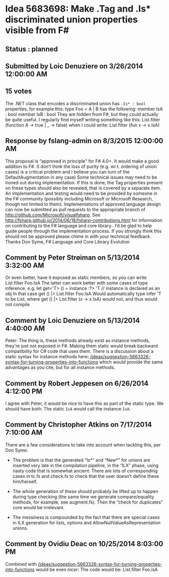 # Idea 5683698: Make .Tag and .Is* discriminated union properties visible from F# #

## Status : planned

## Submitted by Loic Denuziere on 3/26/2014 12:00:00 AM

## 15 votes

The .NET class that encodes a discriminated union has `.Is* : bool` properties, for example this:
type Foo = A | B
has the following:
member IsA : bool
member IsB : bool
They are hidden from F#, but they could actually be quite useful. I regularly find myself writing something like this:
List.filter (function A -> true | _ -> false)
when I could write:
List.filter (fun x -> x.IsA)

## Response by fslang-admin on 8/3/2015 12:00:00 AM

This proposal is “approved in principle” for F# 4.0+. It would make a good addition to F#. (I don’t think the loss of purity (e.g. wr.t. ordering of union cases) is a critical problem and I believe you can turn of the DefaultAugmentation in any case)
Some technical issues may need to be ironed out during implementation.
If this is done, the Tag properties present on these types should also be revealed, that is covered by a separate item.
An implementation and testing would need to be provided by someone in the F# community (possibly including Microsoft or Microsoft Research, though not limited to them).
Implementations of approved language design can now be submitted as pull requests to the appropriate branch of http://github.com/Microsoft/visualfsharp. See http://fsharp.github.io/2014/06/18/fsharp-contributions.html for information on contributing to the F# language and core library..
I’d be glad to help guide people through the implementation process.
If you strongly think this should not be approved please chime in with your technical feedback.
Thanks
Don Syme, F# Language and Core Library Evolution


## Comment by Peter Strøiman on 5/13/2014 3:32:00 AM

Or even better, have it exposed as static members, so you can write
List.filter Foo.IsA
The latter can work better with some cases of type inference, e.g.
let get<'T> () = instance :?> 'T // instance is declared as an obj
In that case
get () |> List.filter Foo.IsA
Would automatically type infer 'T to be List<Foo>, where
get () |> List.filter (x -> x.IsA)
would not, and thus would not compile

## Comment by Loic Denuziere on 5/13/2014 4:40:00 AM

Peter: The thing is, these methods already exist as instance methods, they're just not exposed in F#. Making them static would break backward compatibility for C# code that uses them.
There is a discussion about a static syntax for instance methods here: [/ideas/suggestion-5663326-syntax-for-turning-properties-into-functions](/ideas/suggestion-5663326-syntax-for-turning-properties-into-functions.md) which would provide the same advantages as you cite, but for all instance methods.

## Comment by Robert Jeppesen on 6/26/2014 4:12:00 PM

I agree with Peter, it would be nice to have this as part of the static type.
We should have both: The static `IsA` would call the instance `IsA`.

## Comment by Christopher Atkins on 7/17/2014 7:10:00 AM

There are a few considerations to take into account when tackling this, per Don Syme:
* The problem is that the generated “Is*” and “New*” for unions are inserted very late in the compilation pipeline, in the “ILX” phase, using nasty code that is somewhat ancient. There are lots of corresponding cases in tc.fs and check.fs to check that the user doesn’t define these him/herself.

* The whole generation of these should probably be lifted up to happen during type checking (the same time we generate compare/equality methods, for example, see augment.fs). Then the “check for duplicates” core would be irrelevant.

* The messiness is compounded by the fact that there are special cases in ILX generation for lists, options and AllowNullValueAsRepresentation unions.

## Comment by Ovidiu Deac on 10/25/2014 8:03:00 PM

Combined with [/ideas/suggestion-5663326-syntax-for-turning-properties-into-functions](/ideas/suggestion-5663326-syntax-for-turning-properties-into-functions.md) would be even nicer:
The code would be:
List.filter Foo.isA
